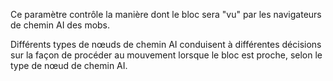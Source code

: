 Ce paramètre contrôle la manière dont le bloc sera "vu" par les navigateurs de chemin AI des mobs.

Différents types de nœuds de chemin AI conduisent à différentes décisions sur la façon de procéder au mouvement lorsque
le bloc est proche, selon le type de nœud de chemin AI.